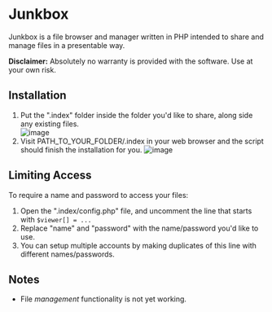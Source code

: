 # Junkbox

Junkbox is a file browser and manager written in PHP intended to share and manage files in a presentable way.

**Disclaimer:** Absolutely no warranty is provided with the software. Use at your own risk.

## Installation

1. Put the ".index" folder inside the folder you'd like to share, along side any existing files.  
![image](http://f.cl.ly/items/1w032r0v1o2Z0D3o291A/Screen%20Shot%202012-12-04%20at%202.13.18%20PM.png)
2. Visit PATH_TO_YOUR_FOLDER/.index in your web browser and the script should finish the installation for you.
![image](http://f.cl.ly/items/0u213p2t3S1p2628331i/Screen-Shot-2012-12-04-at-2.19.22-PM.png)

## Limiting Access

To require a name and password to access your files:

1. Open the ".index/config.php" file, and uncomment the line that starts with `$viewer[] = ...`
2.  Replace "name" and "password" with the name/password you'd like to use.
3. You can setup multiple accounts by making duplicates of this line with different names/passwords.

## Notes

- File *management* functionality is not yet working.
